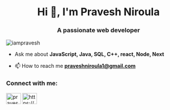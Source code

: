<h1 align="center">Hi 👋, I'm Pravesh Niroula</h1>
<h3 align="center">A passionate web developer</h3>

<p align="left"> <img src="https://komarev.com/ghpvc/?username=iampravesh&label=Profile%20views&color=0e75b6&style=flat" alt="iampravesh" /> </p>

- Ask me about **JavaScript, Java, SQL, C++, react, Node, Next**

- 📫 How to reach me **praveshniroula1@gmail.com**

<h3 align="left">Connect with me:</h3>
<p align="left">
<a href="https://twitter.com/pravesh669" target="blank"><img align="center" src="https://raw.githubusercontent.com/rahuldkjain/github-profile-readme-generator/master/src/images/icons/Social/twitter.svg" alt="pravesh669" height="30" width="40" /></a>
<a href="https://linkedin.com/in/https://www.linkedin.com/in/pravesh-niroula-b8a158236/" target="blank"><img align="center" src="https://raw.githubusercontent.com/rahuldkjain/github-profile-readme-generator/master/src/images/icons/Social/linked-in-alt.svg" alt="https://www.linkedin.com/in/pravesh-niroula-b8a158236/" height="30" width="40" /></a>
</p>


